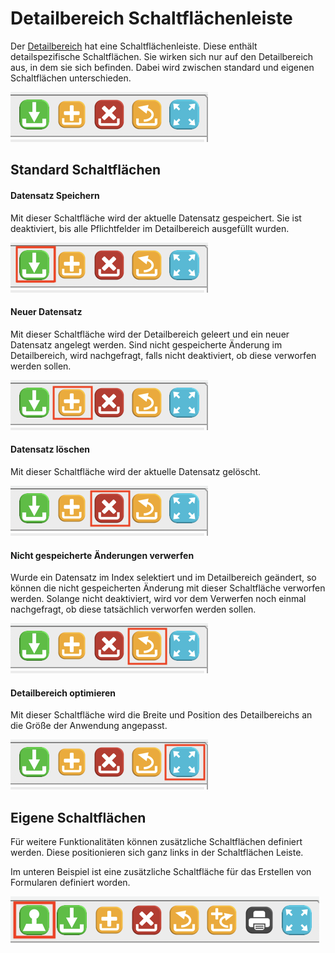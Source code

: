 # Detailbereich Schaltflächenleiste

Der [Detailbereich](/masks/overview.md#3-detailbereich) hat eine Schaltflächenleiste. Diese enthält detailspezifische Schaltflächen. Sie wirken sich nur auf den Detailbereich aus, in dem sie sich befinden. Dabei wird zwischen standard und eigenen Schaltflächen unterschieden.

![](img/detail_toolbar_buttons.png)

## Standard Schaltflächen


#### Datensatz Speichern

Mit dieser Schaltfläche wird der aktuelle Datensatz gespeichert. Sie ist deaktiviert, bis alle Pflichtfelder im Detailbereich ausgefüllt wurden.

![](img/detail_toolbar_buttons_save_marked.png)

#### Neuer Datensatz

Mit dieser Schaltfläche wird der Detailbereich geleert und ein neuer Datensatz angelegt werden. Sind nicht gespeicherte Änderung im Detailbereich, wird nachgefragt, falls nicht deaktiviert, ob diese verworfen werden sollen.

![](img/detail_toolbar_buttons_new_marked.png)

#### Datensatz löschen

Mit dieser Schaltfläche wird der aktuelle Datensatz gelöscht.

![](img/detail_toolbar_buttons_delete_marked.png)

#### Nicht gespeicherte Änderungen verwerfen

Wurde ein Datensatz im Index selektiert und im Detailbereich geändert, so können die nicht gespeicherten Änderung mit dieser Schaltfläche verworfen werden. Solange nicht deaktiviert, wird vor dem Verwerfen noch einmal nachgefragt, ob diese tatsächlich verworfen werden sollen.

![](img/detail_toolbar_buttons_revert_marked.png)

#### Detailbereich optimieren

Mit dieser Schaltfläche wird die Breite und Position des Detailbereichs an die Größe der Anwendung angepasst.

![](img/detail_toolbar_buttons_optimize_marked.png)

## Eigene Schaltflächen

Für weitere Funktionalitäten können zusätzliche Schaltflächen definiert werden. Diese positionieren sich ganz links in der Schaltflächen Leiste.

Im unteren Beispiel ist eine zusätzliche Schaltfläche für das Erstellen von Formularen definiert worden.

![](img/detail_toolbar_buttons_custom_marked.png)
